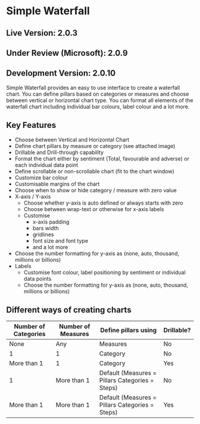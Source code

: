 # Simple Waterfall

## Live Version: 2.0.3

## Under Review (Microsoft): 2.0.9

## Development Version: 2.0.10

Simple Waterfall provides an easy to use interface to create a waterfall chart. You can define pillars based on categories or measures and choose between vertical or horizontal chart type. You can format all elements of the waterfall chart including individual bar colours, label colour and a lot more. 

## Key Features
-	Choose between Vertical and Horizontal Chart
-	Define chart pillars by measure or category (see attached image)
-	Drillable and Drill-through capability
-	Format the chart either by sentiment (Total, favourable and adverse) or each individual data point
-	Define scrollable or non-scrollable chart (fit to the chart window)
-	Customize bar colour
-	Customisable margins of the chart
-	Choose when to show or hide category / measure with zero value 
-	X-axis / Y-axis
    -	Choose whether y-axis is auto defined or always starts with zero
    -	Choose between wrap-text or otherwise for x-axis labels
    -	Customise
        -	x-axis padding
        -	bars width
        -	gridlines
        -	font size and font type
        -	and a lot more
  -	Choose the number formatting for y-axis as (none, auto, thousand, millions or billions)
-	Labels
    -	Customise font colour, label positioning by sentiment or individual data points
    -	Choose the number formatting for y-axis as (none, auto, thousand, millions or billions)

## Different ways of creating charts

| Number of Categories |	Number of Measures |	Define pillars using | Drillable? |
| -------------------  | ------------------- | --------------- | ------------- |  
| None |	Any |	Measures |	No |
| 1 |	1 |	Category | No |
| More than 1 |	1 |	Category |	Yes|
| 1 |	More than 1	| Default (Measures = Pillars  Categories = Steps) | No |
| More than 1 |	More than 1 |	Default (Measures = Pillars Categories = Steps) |	Yes |


